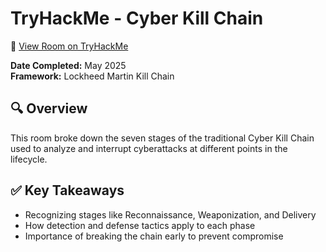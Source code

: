 # TryHackMe - Cyber Kill Chain

🔗 [View Room on TryHackMe](https://tryhackme.com/room/cyberkillchain)

**Date Completed:** May 2025  
**Framework:** Lockheed Martin Kill Chain

## 🔍 Overview
This room broke down the seven stages of the traditional Cyber Kill Chain used to analyze and interrupt cyberattacks at different points in the lifecycle.

## ✅ Key Takeaways
- Recognizing stages like Reconnaissance, Weaponization, and Delivery
- How detection and defense tactics apply to each phase
- Importance of breaking the chain early to prevent compromise
